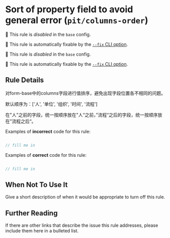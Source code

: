 # Sort of property field to avoid general error (`pit/columns-order`)

🚫 This rule is _disabled_ in the `base` config.

🔧 This rule is automatically fixable by the [`--fix` CLI option](https://eslint.org/docs/latest/user-guide/command-line-interface#--fix).

<!-- end auto-generated rule header -->

🚫 This rule is _disabled_ in the `base` config.

🔧 This rule is automatically fixable by the [`--fix` CLI option](https://eslint.org/docs/latest/user-guide/command-line-interface#--fix).

<!-- end auto-generated rule header -->

## Rule Details

对form-base中的columns字段进行值排序，避免出现字段位置各不相同的问题。

默认顺序为：['人', '单位', '组织', '时间', '流程']

在"人"之前的字段，统一按顺序放在"人“之前，”流程“之后的字段，统一按顺序放在”流程之后“。

Examples of **incorrect** code for this rule:

```js

// fill me in

```

Examples of **correct** code for this rule:

```js

// fill me in

```

## When Not To Use It

Give a short description of when it would be appropriate to turn off this rule.

## Further Reading

If there are other links that describe the issue this rule addresses, please include them here in a bulleted list.

